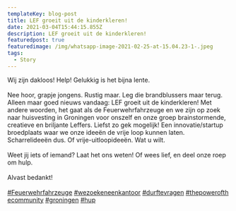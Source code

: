 ```yaml
---
templateKey: blog-post
title: LEF groeit uit de kinderkleren!
date: 2021-03-04T15:44:15.855Z
description: LEF groeit uit de kinderkleren!
featuredpost: true
featuredimage: /img/whatsapp-image-2021-02-25-at-15.04.23-1-.jpeg
tags:
  - Story
---
```

Wij zijn dakloos! Help! Gelukkig is het bijna lente.\
\
Nee hoor, grapje jongens. Rustig maar. Leg die brandblussers maar terug. Alleen maar goed nieuws vandaag: LEF groeit uit de kinderkleren! Met andere woorden, het gaat als de Feuerwehrfahrzeuge en we zijn op zoek naar huisvesting in Groningen voor onszelf en onze groep brainstormende, creatieve en briljante Leffers. Liefst zo gek mogelijk! Een innovatie/startup broedplaats waar we onze ideeën de vrije loop kunnen laten. Scharrelideeën dus. Of vrije-uitloopideeën. Wat u wilt.\
\
Weet jij iets of iemand? Laat het ons weten! Of wees lief, en deel onze roep om hulp.\
\
Alvast bedankt!\
\
[\#Feuerwehrfahrzeuge](https://www.linkedin.com/feed/hashtag/?keywords=feuerwehrfahrzeuge&highlightedUpdateUrns=urn%3Ali%3Aactivity%3A6770712337893658624) [\#wezoekeneenkantoor](https://www.linkedin.com/feed/hashtag/?keywords=wezoekeneenkantoor&highlightedUpdateUrns=urn%3Ali%3Aactivity%3A6770712337893658624) [\#durftevragen](https://www.linkedin.com/feed/hashtag/?keywords=durftevragen&highlightedUpdateUrns=urn%3Ali%3Aactivity%3A6770712337893658624) [\#thepowerofthecommunity](https://www.linkedin.com/feed/hashtag/?keywords=thepowerofthecommunity&highlightedUpdateUrns=urn%3Ali%3Aactivity%3A6770712337893658624) [\#groningen](https://www.linkedin.com/feed/hashtag/?keywords=groningen&highlightedUpdateUrns=urn%3Ali%3Aactivity%3A6770712337893658624) [\#hup](https://www.linkedin.com/feed/hashtag/?keywords=hup&highlightedUpdateUrns=urn%3Ali%3Aactivity%3A6770712337893658624)